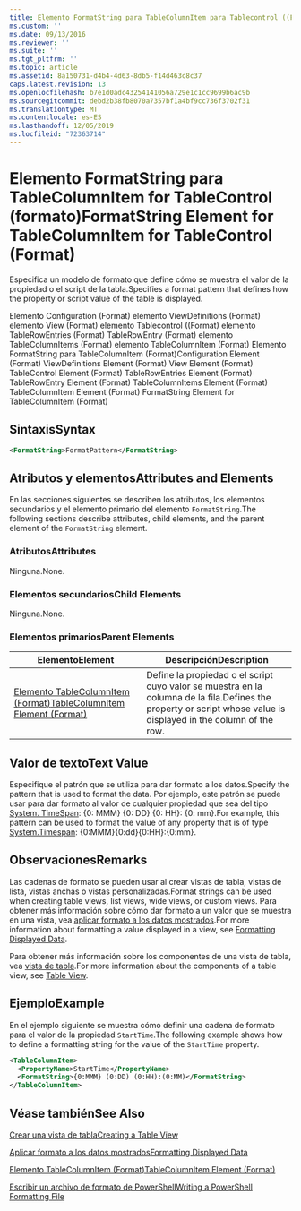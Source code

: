 ```yaml
---
title: Elemento FormatString para TableColumnItem para Tablecontrol ((Format) | Microsoft Docs
ms.custom: ''
ms.date: 09/13/2016
ms.reviewer: ''
ms.suite: ''
ms.tgt_pltfrm: ''
ms.topic: article
ms.assetid: 8a150731-d4b4-4d63-8db5-f14d463c8c37
caps.latest.revision: 13
ms.openlocfilehash: b7e1d0adc43254141056a729e1c1cc9699b6ac9b
ms.sourcegitcommit: debd2b38fb8070a7357bf1a4bf9cc736f3702f31
ms.translationtype: MT
ms.contentlocale: es-ES
ms.lasthandoff: 12/05/2019
ms.locfileid: "72363714"
---
```

# <a name="formatstring-element-for-tablecolumnitem-for-tablecontrol-format"></a><span data-ttu-id="7d84a-102">Elemento FormatString para TableColumnItem for TableControl (formato)</span><span class="sxs-lookup"><span data-stu-id="7d84a-102">FormatString Element for TableColumnItem for TableControl (Format)</span></span>

<span data-ttu-id="7d84a-103">Especifica un modelo de formato que define cómo se muestra el valor de la propiedad o el script de la tabla.</span><span class="sxs-lookup"><span data-stu-id="7d84a-103">Specifies a format pattern that defines how the property or script value of the table is displayed.</span></span>

<span data-ttu-id="7d84a-104">Elemento Configuration (Format) elemento ViewDefinitions (Format) elemento View (Format) elemento Tablecontrol ((Format) elemento TableRowEntries (Format) TableRowEntry (Format) elemento TableColumnItems (Format) elemento TableColumnItem (Format) Elemento FormatString para TableColumnItem (Format)</span><span class="sxs-lookup"><span data-stu-id="7d84a-104">Configuration Element (Format) ViewDefinitions Element (Format) View Element (Format) TableControl Element (Format) TableRowEntries Element (Format) TableRowEntry Element (Format) TableColumnItems Element (Format) TableColumnItem Element (Format) FormatString Element for TableColumnItem (Format)</span></span>

## <a name="syntax"></a><span data-ttu-id="7d84a-105">Sintaxis</span><span class="sxs-lookup"><span data-stu-id="7d84a-105">Syntax</span></span>

```xml
<FormatString>FormatPattern</FormatString>
```

## <a name="attributes-and-elements"></a><span data-ttu-id="7d84a-106">Atributos y elementos</span><span class="sxs-lookup"><span data-stu-id="7d84a-106">Attributes and Elements</span></span>

<span data-ttu-id="7d84a-107">En las secciones siguientes se describen los atributos, los elementos secundarios y el elemento primario del elemento `FormatString`.</span><span class="sxs-lookup"><span data-stu-id="7d84a-107">The following sections describe attributes, child elements, and the parent element of the `FormatString` element.</span></span>

### <a name="attributes"></a><span data-ttu-id="7d84a-108">Atributos</span><span class="sxs-lookup"><span data-stu-id="7d84a-108">Attributes</span></span>

<span data-ttu-id="7d84a-109">Ninguna.</span><span class="sxs-lookup"><span data-stu-id="7d84a-109">None.</span></span>

### <a name="child-elements"></a><span data-ttu-id="7d84a-110">Elementos secundarios</span><span class="sxs-lookup"><span data-stu-id="7d84a-110">Child Elements</span></span>

<span data-ttu-id="7d84a-111">Ninguna.</span><span class="sxs-lookup"><span data-stu-id="7d84a-111">None.</span></span>

### <a name="parent-elements"></a><span data-ttu-id="7d84a-112">Elementos primarios</span><span class="sxs-lookup"><span data-stu-id="7d84a-112">Parent Elements</span></span>

|<span data-ttu-id="7d84a-113">Elemento</span><span class="sxs-lookup"><span data-stu-id="7d84a-113">Element</span></span>|<span data-ttu-id="7d84a-114">Descripción</span><span class="sxs-lookup"><span data-stu-id="7d84a-114">Description</span></span>|
|-------------|-----------------|
|[<span data-ttu-id="7d84a-115">Elemento TableColumnItem (Format)</span><span class="sxs-lookup"><span data-stu-id="7d84a-115">TableColumnItem Element (Format)</span></span>](./tablecolumnitem-element-for-tablecolumnitems-for-tablecontrol-format.md)|<span data-ttu-id="7d84a-116">Define la propiedad o el script cuyo valor se muestra en la columna de la fila.</span><span class="sxs-lookup"><span data-stu-id="7d84a-116">Defines the property or script whose value is displayed in the column of the row.</span></span>|

## <a name="text-value"></a><span data-ttu-id="7d84a-117">Valor de texto</span><span class="sxs-lookup"><span data-stu-id="7d84a-117">Text Value</span></span>

<span data-ttu-id="7d84a-118">Especifique el patrón que se utiliza para dar formato a los datos.</span><span class="sxs-lookup"><span data-stu-id="7d84a-118">Specify the pattern that is used to format the data.</span></span> <span data-ttu-id="7d84a-119">Por ejemplo, este patrón se puede usar para dar formato al valor de cualquier propiedad que sea del tipo [System. TimeSpan](/dotnet/api/System.TimeSpan): {0: MMM} {0: DD} {0: HH}: {0: mm}.</span><span class="sxs-lookup"><span data-stu-id="7d84a-119">For example, this pattern can be used to format the value of any property that is of type [System.Timespan](/dotnet/api/System.TimeSpan): {0:MMM}{0:dd}{0:HH}:{0:mm}.</span></span>

## <a name="remarks"></a><span data-ttu-id="7d84a-120">Observaciones</span><span class="sxs-lookup"><span data-stu-id="7d84a-120">Remarks</span></span>

<span data-ttu-id="7d84a-121">Las cadenas de formato se pueden usar al crear vistas de tabla, vistas de lista, vistas anchas o vistas personalizadas.</span><span class="sxs-lookup"><span data-stu-id="7d84a-121">Format strings can be used when creating table views, list views, wide views, or custom views.</span></span> <span data-ttu-id="7d84a-122">Para obtener más información sobre cómo dar formato a un valor que se muestra en una vista, vea [aplicar formato a los datos mostrados](./formatting-displayed-data.md).</span><span class="sxs-lookup"><span data-stu-id="7d84a-122">For more information about formatting a value displayed in a view, see [Formatting Displayed Data](./formatting-displayed-data.md).</span></span>

<span data-ttu-id="7d84a-123">Para obtener más información sobre los componentes de una vista de tabla, vea [vista de tabla](./creating-a-table-view.md).</span><span class="sxs-lookup"><span data-stu-id="7d84a-123">For more information about the components of a table view, see [Table View](./creating-a-table-view.md).</span></span>

## <a name="example"></a><span data-ttu-id="7d84a-124">Ejemplo</span><span class="sxs-lookup"><span data-stu-id="7d84a-124">Example</span></span>

<span data-ttu-id="7d84a-125">En el ejemplo siguiente se muestra cómo definir una cadena de formato para el valor de la propiedad `StartTime`.</span><span class="sxs-lookup"><span data-stu-id="7d84a-125">The following example shows how to define a formatting string for the value of the `StartTime` property.</span></span>

```xml
<TableColumnItem>
  <PropertyName>StartTime</PropertyName>
  <FormatString>{0:MMM} (0:DD) (0:HH):(0:MM)</FormatString>
</TableColumnItem>
```

## <a name="see-also"></a><span data-ttu-id="7d84a-126">Véase también</span><span class="sxs-lookup"><span data-stu-id="7d84a-126">See Also</span></span>

[<span data-ttu-id="7d84a-127">Crear una vista de tabla</span><span class="sxs-lookup"><span data-stu-id="7d84a-127">Creating a Table View</span></span>](./creating-a-table-view.md)

[<span data-ttu-id="7d84a-128">Aplicar formato a los datos mostrados</span><span class="sxs-lookup"><span data-stu-id="7d84a-128">Formatting Displayed Data</span></span>](./formatting-displayed-data.md)

[<span data-ttu-id="7d84a-129">Elemento TableColumnItem (Format)</span><span class="sxs-lookup"><span data-stu-id="7d84a-129">TableColumnItem Element (Format)</span></span>](./tablecolumnitem-element-for-tablecolumnitems-for-tablecontrol-format.md)

[<span data-ttu-id="7d84a-130">Escribir un archivo de formato de PowerShell</span><span class="sxs-lookup"><span data-stu-id="7d84a-130">Writing a PowerShell Formatting File</span></span>](./writing-a-powershell-formatting-file.md)
